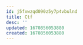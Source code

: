 ```yaml
---
id: j5fxwzqd090z5y7p4vbulnd
title: Ctf
desc: ''
updated: 1670856053880
created: 1670856053880
---
```


